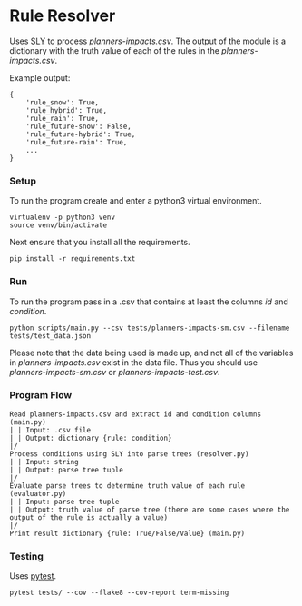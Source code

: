 # Rule Resolver
Uses [SLY](https://github.com/dabeaz/sly) to process _planners-impacts.csv_.  The output of the module is a dictionary with the truth value of each of the rules in the _planners-impacts.csv_.

Example output:
```
{
    'rule_snow': True,
    'rule_hybrid': True,
    'rule_rain': True,
    'rule_future-snow': False,
    'rule_future-hybrid': True,
    'rule_future-rain': True,
    ...
}
```

### Setup
To run the program create and enter a python3 virtual environment.
```
virtualenv -p python3 venv
source venv/bin/activate
```

Next ensure that you install all the requirements.
```
pip install -r requirements.txt
```

### Run
To run the program pass in a .csv that contains at least the columns _id_ and _condition_.
```
python scripts/main.py --csv tests/planners-impacts-sm.csv --filename tests/test_data.json
```
Please note that the data being used is made up, and not all of the variables in _planners-impacts.csv_ exist in the data file.  Thus you should use _planners-impacts-sm.csv_ or _planners-impacts-test.csv_.


### Program Flow
```
Read planners-impacts.csv and extract id and condition columns (main.py)
| | Input: .csv file
| | Output: dictionary {rule: condition}
|/
Process conditions using SLY into parse trees (resolver.py)
| | Input: string
| | Output: parse tree tuple
|/
Evaluate parse trees to determine truth value of each rule (evaluator.py)
| | Input: parse tree tuple
| | Output: truth value of parse tree (there are some cases where the output of the rule is actually a value)
|/
Print result dictionary {rule: True/False/Value} (main.py)
```

### Testing
Uses [pytest](https://github.com/pytest-dev/pytest).
```
pytest tests/ --cov --flake8 --cov-report term-missing
```
